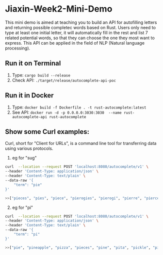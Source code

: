 # Jiaxin-Week2-Mini-Demo
This mini demo is aimed at teaching you to build an API for autofilling letters and returning possible completec words based on Rust. Users only need to type at least one initial letter, it will automatically fill in the rest and list 7 related potential words, so that they can choose the one they most want to express. This API can be applied in the field of NLP (Natural language processing).

## Run it on Terminal
1. Type: `cargo build --release`
2. Check API: `./target/release/autocomplete-api-poc`

## Run it in Docker
1. Type: `docker build -f Dockerfile . -t rust-autocomplete:latest `
2. See API: `docker run -d -p 0.0.0.0:3030:3030  --name rust-autocomplete-api rust-autocomplete`

## Show some Curl examples: 
Curl, short for "Client for URLs", is a command line tool for transferring data using various protocols.
1. eg for "sug"

```bash
curl  --location --request POST 'localhost:8080/autocomplete/v1' \
--header 'Content-Type: application/json' \
--header 'Content-Type: text/plain' \
--data-raw '{
    "term": "pie"
}'
```
```bash
>>["pieces", "pies", "piece", "pierogies", "pierogi", "pierre", "pierce", "piecrust", "pierogie", "pierogis"]
```

2. eg for "pi"

```bash
curl  --location --request POST 'localhost:8080/autocomplete/v1' \
--header 'Content-Type: application/json' \
--header 'Content-Type: text/plain' \
--data-raw '{
    "term": "pi"
}'
```
```bash
>>["pie", "pineapple", "pizza", "pieces", "pine", "pita", "pickle", "pinto", "pink", "pickled"]
```